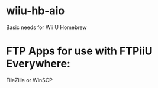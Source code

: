 # wiiu-hb-aio
Basic needs for Wii U Homebrew

# FTP Apps for use with FTPiiU Everywhere:
FileZilla or WinSCP
